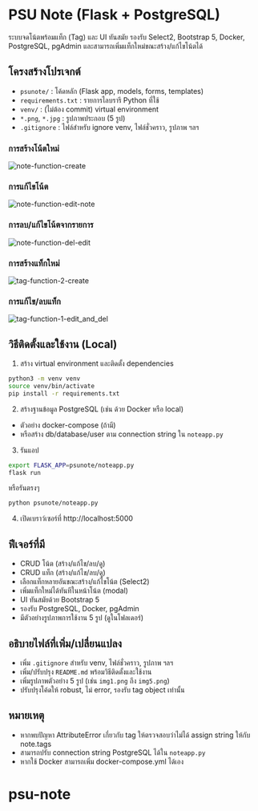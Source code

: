 # PSU Note (Flask + PostgreSQL)

ระบบจดโน้ตพร้อมแท็ก (Tag) และ UI ทันสมัย รองรับ Select2, Bootstrap 5, Docker, PostgreSQL, pgAdmin และสามารถเพิ่มแท็กใหม่ขณะสร้าง/แก้ไขโน้ตได้

## โครงสร้างโปรเจกต์

- `psunote/` : โค้ดหลัก (Flask app, models, forms, templates)
- `requirements.txt` : รายการไลบรารี Python ที่ใช้
- `venv/` : (ไม่ต้อง commit) virtual environment
- `*.png`, `*.jpg` : รูปภาพประกอบ (5 รูป)
- `.gitignore` : ไฟล์สำหรับ ignore venv, ไฟล์ชั่วคราว, รูปภาพ ฯลฯ

### การสร้างโน้ตใหม่
![note-function-create](psunote/images/note-function-create.png)

### การแก้ไขโน้ต
![note-function-edit-note](psunote/images/note-function-edit-note.png)

### การลบ/แก้ไขโน้ตจากรายการ
![note-function-del-edit](psunote/images/note-function-del-edit.png)

### การสร้างแท็กใหม่
![tag-function-2-create](psunote/images/tag-function-2-create.png)

### การแก้ไข/ลบแท็ก
![tag-function-1-edit_and_del](psunote/images/tag-function-1-edit_and_del.png)

## วิธีติดตั้งและใช้งาน (Local)

1. สร้าง virtual environment และติดตั้ง dependencies

```bash
python3 -m venv venv
source venv/bin/activate
pip install -r requirements.txt
```

2. สร้างฐานข้อมูล PostgreSQL (เช่น ด้วย Docker หรือ local)

- ตัวอย่าง docker-compose (ถ้ามี)
- หรือสร้าง db/database/user ตาม connection string ใน `noteapp.py`

3. รันแอป

```bash
export FLASK_APP=psunote/noteapp.py
flask run
```

หรือรันตรงๆ

```bash
python psunote/noteapp.py
```

4. เปิดเบราว์เซอร์ที่ http://localhost:5000

## ฟีเจอร์ที่มี

- CRUD โน้ต (สร้าง/แก้ไข/ลบ/ดู)
- CRUD แท็ก (สร้าง/แก้ไข/ลบ/ดู)
- เลือกแท็กหลายอันขณะสร้าง/แก้ไขโน้ต (Select2)
- เพิ่มแท็กใหม่ได้ทันทีในหน้าโน้ต (modal)
- UI ทันสมัยด้วย Bootstrap 5
- รองรับ PostgreSQL, Docker, pgAdmin
- มีตัวอย่างรูปภาพการใช้งาน 5 รูป (ดูในโฟลเดอร์)

## อธิบายไฟล์ที่เพิ่ม/เปลี่ยนแปลง

- เพิ่ม `.gitignore` สำหรับ venv, ไฟล์ชั่วคราว, รูปภาพ ฯลฯ
- เพิ่ม/ปรับปรุง `README.md` พร้อมวิธีติดตั้งและใช้งาน
- เพิ่มรูปภาพตัวอย่าง 5 รูป (เช่น `img1.png` ถึง `img5.png`)
- ปรับปรุงโค้ดให้ robust, ไม่ error, รองรับ tag object เท่านั้น

## หมายเหตุ
- หากพบปัญหา AttributeError เกี่ยวกับ tag ให้ตรวจสอบว่าไม่ได้ assign string ให้กับ note.tags
- สามารถปรับ connection string PostgreSQL ได้ใน `noteapp.py`
- หากใช้ Docker สามารถเพิ่ม docker-compose.yml ได้เอง
# psu-note
